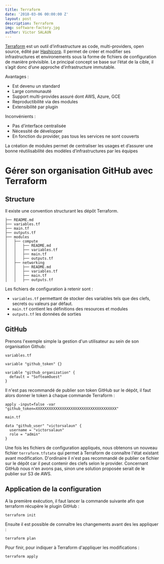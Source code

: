 ```yaml
---
title: Terraform
date: '2018-03-06 00:00:00 Z'
layout: post
description: Terraform
img: software-factory.jpg
author: Victor SALAUN
---
```


[Terraform](https://www.terraform.io/) est un outil d’infrastructure as code, multi-providers, open source, édité par [Hashicorp](https://www.hashicorp.com/).
Il permet de créer et modifier ses infrastructures et environements sous la forme de fichiers de configuration de manière prévisible.
Le principal concept se base sur l’état de la cible, il s’agit donc d’une approche d’infrastructure immutable.


Avantages :
* Est devenu un standard
* Large communauté
* Support multi-provides assuré dont AWS, Azure, GCE
* Reproductibilité via des modules
* Extensibilité par plugin


Inconvénients :
* Pas d’interface centralisée
* Nécessité de développer
* En fonction du provider, pas tous les services ne sont couverts

La création de modules permet de centraliser les usages et d’assurer une bonne réutilisabilité des modèles d’infrastructures par les équipes

# Gérer son organisation GitHub avec Terraform

## Structure

Il existe une convention structurant les dépôt Terraform.

    ├── README.md
    ├── variables.tf
    ├── main.tf
    ├── outputs.tf
    ├── modules
    │   ├── compute
    │   │   ├── README.md
    │   │   ├── variables.tf
    │   │   ├── main.tf
    │   │   ├── outputs.tf
    │   ├── networking
    │   │   ├── README.md
    │   │   ├── variables.tf
    │   │   ├── main.tf
    │   │   ├── outputs.tf

Les fichiers de configuration à retenir sont :
* `variables.tf` permettant de stocker des variables tels que des clefs, secrets ou valeurs par défaut.
* `main.tf` contient les définitions des resources et modules
* `outputs.tf` les données de sorties

## GitHub

Prenons l'exemple simple la gestion d'un utilisateur au sein de son organisation Github:

`variables.tf`

    variable "github_token" {}
    
    variable "github_organization" {
      default = "SofteamOuest"
    }
    
Il n'est pas recommandé de publier son token GitHub sur le dépôt, il faut alors donner le token à chaque commande Terraform :

    apply -input=false -var "github_token=XXXXXXXXXXXXXXXXXXXXXXXXXXXXXXXXXXXXX"
    

`main.tf`

    data "github_user" "victorsalaun" {
      username = "victorsalaun"
      role = "admin"
    }

Une fois les fichiers de configuration appliqués, nous obtenons un nouveau fichier `terraform.tfstate` qui permet à Terraform de connaître l'état existant avant modification.
D'ordinaire il n'est pas recommandé de publier ce fichier sur le dépôt car il peut contenir des clefs selon le provider. Concernant GitHub nous n'en avons pas, sinon une solution proposée serait de le publier sur S3 de AWS.

## Application de la configuration

A la première exécution, il faut lancer la commande suivante afin que terraform récupère le plugin GitHub :

    terraform init
    
Ensuite il est possible de connaître les changements avant des les appliquer :

    terraform plan

Pour finir, pour indiquer à Terraform d'appliquer les modifications :

    terraform apply